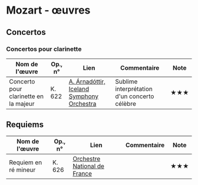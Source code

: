 # Mozart - œuvres  

<!-- |Nom de l'œuvre| Op., n° | Lien | Commentaire | Note|
|--------|----|-------|---------|----|
|        |     |   [Interprète](youtube)|   |  ★| -->

<!-- ## Symphonies -->

## Concertos

<!-- ### Concertos pour piano -->
<!-- ### Concertos pour violon -->
<!-- ### Concertos pour violoncelle -->

### Concertos pour clarinette

|Nom de l'œuvre| Op., n° | Lien | Commentaire | Note|
|--------|----|-------|---------|----|
|Concerto pour clarinette en la majeur|K. 622|   [A. Árnadóttir, Iceland Symphony Orchestra](https://youtu.be/YT_63UntRJE?t=23)|Sublime interprétation d'un concerto célèbre|★★★|

<!-- ## Instrument seul -->
<!-- ### Piano -->
<!-- ### Orgue -->
<!-- ### Violon -->
<!-- ### Violoncelle -->

<!-- ## Messes -->

## Requiems

|Nom de l'œuvre| Op., n° | Lien | Commentaire | Note|
|--------|----|-------|---------|----|
|Requiem en ré mineur| K. 626 |   [Orchestre National de France](https://youtu.be/Dp2SJN4UiE4?t=77)|   | ★★★|

